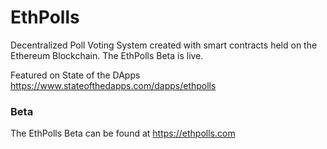 ﻿# EthPolls
Decentralized Poll Voting System created with smart contracts held on the Ethereum Blockchain. 
The EthPolls Beta is live.

Featured on State of the DApps
https://www.stateofthedapps.com/dapps/ethpolls

### Beta
The EthPolls Beta can be found at https://ethpolls.com

